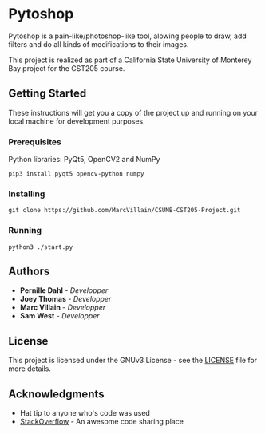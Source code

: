 
# Pytoshop

Pytoshop is a pain-like/photoshop-like tool, alowing people to draw, add filters and do all kinds of modifications to their images.

This project is realized as part of a California State University of Monterey Bay project for the CST205 course.

## Getting Started

These instructions will get you a copy of the project up and running on your local machine for development purposes.

### Prerequisites

Python libraries: PyQt5, OpenCV2 and NumPy

```
pip3 install pyqt5 opencv-python numpy
```

### Installing

```
git clone https://github.com/MarcVillain/CSUMB-CST205-Project.git
```

### Running

```
python3 ./start.py
```

## Authors

* **Pernille Dahl** - *Developper*
* **Joey Thomas** - *Developper*
* **Marc Villain** - *Developper*
* **Sam West** - *Developper*

## License

This project is licensed under the GNUv3 License - see the [LICENSE](LICENSE) file for more details.

## Acknowledgments

* Hat tip to anyone who's code was used
* [StackOverflow](https://stackoverflow.com) - An awesome code sharing place
